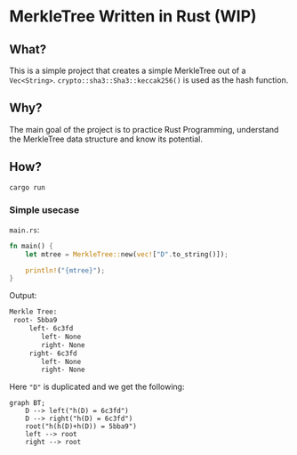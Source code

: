 # MerkleTree Written in Rust (WIP)

## What?

This is a simple project that creates a simple MerkleTree out of a `Vec<String>`. `crypto::sha3::Sha3::keccak256()` is used as the hash function.

## Why?

The main goal of the project is to practice Rust Programming, understand the MerkleTree data structure and know its potential.

## How?

```sh
cargo run 
```

### Simple usecase

`main.rs`:

```rust
fn main() {
    let mtree = MerkleTree::new(vec!["D".to_string()]);

    println!("{mtree}");
}
```

Output:

```sh
Merkle Tree:
 root- 5bba9
     left- 6c3fd
        left- None
        right- None
     right- 6c3fd
        left- None
        right- None
```

Here `"D"` is duplicated and we get the following:

```mermaid
graph BT;
    D --> left("h(D) = 6c3fd")
    D --> right("h(D) = 6c3fd")
    root("h(h(D)+h(D)) = 5bba9")
    left --> root
    right --> root
```
